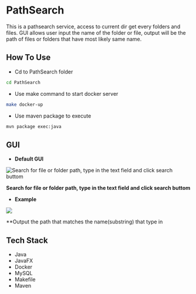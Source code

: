 # PathSearch

This is a pathsearch service, access to current dir get every folders and files. GUI allows user input the name of the folder or file, output will be the path of files or folders that have most likely same name.

## How To Use
- Cd to PathSearch folder
```bash
cd PathSearch
```
- Use make command to start docker server
```bash
make docker-up
```
- Use maven package to execute
```bash
mvn package exec:java
```

## GUI

- **Default GUI**

![Search for file or folder path, type in the text field and click search buttom](https://upload.cc/i1/2022/04/05/REhAeW.png)

**Search for file or folder path, type in the text field and click search buttom**

- **Example**

![](https://upload.cc/i1/2022/04/05/niBqZe.png)

**Output the path that matches the name(substring) that type in

## Tech Stack
- Java
- JavaFX
- Docker
- MySQL
- Makefile
- Maven
